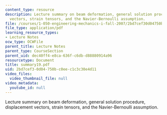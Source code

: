 ```yaml
---
content_type: resource
description: Lecture summary on beam deformation, general solution procedure, displacement
  vectors, strain tensors, and the Navier-Bernoulli assumption.
file: /courses/1-050-engineering-mechanics-i-fall-2007/2bd7cef30d04750bc0eec1c3c30e4d11_summary19.pdf
file_type: application/pdf
learning_resource_types:
- Lecture Notes
ocw_type: OCWFile
parent_title: Lecture Notes
parent_type: CourseSection
parent_uid: dec40ff4-e8ca-636f-c6db-d88880914a96
resourcetype: Document
title: summary19.pdf
uid: 2bd7cef3-0d04-750b-c0ee-c1c3c30e4d11
video_files:
  video_thumbnail_file: null
video_metadata:
  youtube_id: null
---
```

Lecture summary on beam deformation, general solution procedure, displacement vectors, strain tensors, and the Navier-Bernoulli assumption.

